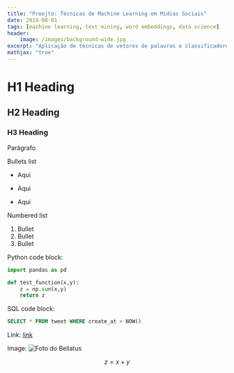 ```yaml
---
title: "Proejto: Técnicas de Machine Learning em Mídias Sociais"
date: 2019-08-01
tags: [machine learning, text mining, word embeddings, data science]
header:
    image: /images/background-wide.jpg
excerpt: "Aplicação de técnicas de vetores de palavras e classificadores de texto para encontrar sentimento em publicações de redes sociais"
mathjax: "true"
---
```


# H1 Heading

## H2 Heading

### H3 Heading

Parágrafo

Bullets list
* Aqui
+ Aqui
- Aqui

Numbered list
1. Bullet
2. Bullet
3. Bullet

Python code block:
```python
import pandas as pd

def test_function(x,y):
    z = np.sum(x,y)
    return z
```

SQL code block:
```sql
SELECT * FROM tweet WHERE create_at > NOW()
```

Link: [link](https://evollo.com.br)

Image:
<img src="{{ site.url }}{{ site.baseurl }}/images/bio-photo.png" alt="Foto do Bellatus">

$$z=x+y$$
